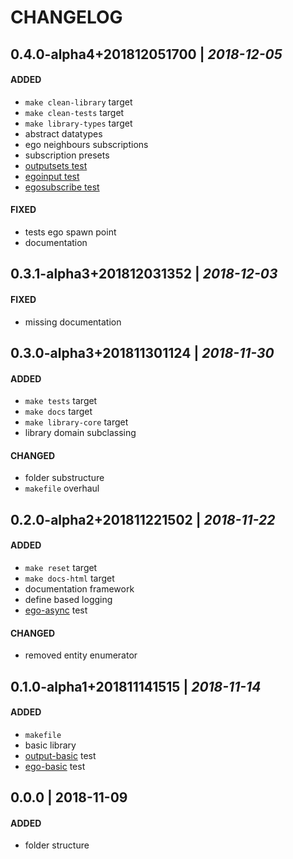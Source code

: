 # CHANGELOG

## 0.4.0-alpha4+201812051700 | _2018-12-05_
#### ADDED
- `make clean-library` target
- `make clean-tests` target
- `make library-types` target
- abstract datatypes
- ego neighbours subscriptions
- subscription presets
- [outputsets test](README.md#output-sets)
- [egoinput test](README.md#ego-input)
- [egosubscribe test](README.md#ego-subscribe)

#### FIXED
- tests ego spawn point
- documentation

## 0.3.1-alpha3+201812031352 | _2018-12-03_
#### FIXED
- missing documentation

## 0.3.0-alpha3+201811301124 | _2018-11-30_
#### ADDED
- `make tests` target
- `make docs` target
- `make library-core` target
- library domain subclassing

#### CHANGED
- folder substructure
- `makefile` overhaul

## 0.2.0-alpha2+201811221502 | _2018-11-22_
#### ADDED
- `make reset` target
- `make docs-html` target
- documentation framework
- define based logging
- [ego-async](README.md#ego-async) test

#### CHANGED
- removed entity enumerator

## 0.1.0-alpha1+201811141515 | _2018-11-14_
#### ADDED
- `makefile`
- basic library
- [output-basic](README.md#output-basic) test
- [ego-basic](README.md#ego-basic) test

## 0.0.0 | 2018-11-09
#### ADDED
- folder structure
